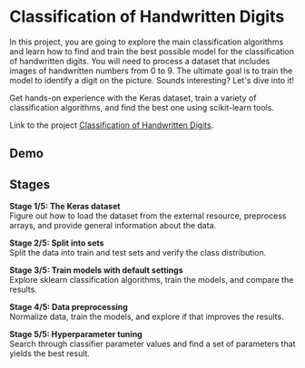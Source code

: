 # Classification of Handwritten Digits
In this project, you are going to explore the main classification algorithms and learn how to find and train the best possible model for the classification of handwritten digits. You will need to process a dataset that includes images of handwritten numbers from 0 to 9. The ultimate goal is to train the model to identify a digit on the picture. Sounds interesting? Let's dive into it!

Get hands-on experience with the Keras dataset, train a variety of classification algorithms, and find the best one using scikit-learn tools.

Link to the project [Classification of Handwritten Digits](https://hyperskill.org/projects/205).

## Demo

## Stages
**Stage 1/5: The Keras dataset**\
Figure out how to load the dataset from the external resource, preprocess arrays, and provide general information about the data.

**Stage 2/5: Split into sets**\
Split the data into train and test sets and verify the class distribution.

**Stage 3/5: Train models with default settings**\
Explore sklearn classification algorithms, train the models, and compare the results.

**Stage 4/5: Data preprocessing**\
Normalize data, train the models, and explore if that improves the results.

**Stage 5/5: Hyperparameter tuning**\
Search through classifier parameter values and find a set of parameters that yields the best result.
